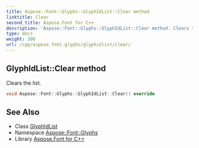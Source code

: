 ```yaml
---
title: Aspose::Font::Glyphs::GlyphIdList::Clear method
linktitle: Clear
second_title: Aspose.Font for C++
description: 'Aspose::Font::Glyphs::GlyphIdList::Clear method. Clears the list in C++.'
type: docs
weight: 300
url: /cpp/aspose.font.glyphs/glyphidlist/clear/
---
```

## GlyphIdList::Clear method


Clears the list.

```cpp
void Aspose::Font::Glyphs::GlyphIdList::Clear() override
```

## See Also

* Class [GlyphIdList](../)
* Namespace [Aspose::Font::Glyphs](../../)
* Library [Aspose.Font for C++](../../../)
